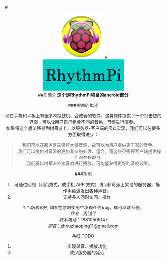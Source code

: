 #<center>![logo pic](https://raw.githubusercontent.com/zhouzhaoping/RhythmPi/master/res/drawable-xxhdpi/ic_launcher.png)
#<center>![logo pic](https://raw.githubusercontent.com/zhouzhaoping/RhythmPi/master/res/drawable-mdpi/back0.png)</center>
##0.简介
**这个是[RhythmPi](http://i.pku.edu.cn/trac/rhythmpi)项目的android部分** 

###项目的概述 
  
现在手机和平板上有很多模拟鼓机、合成器的软件，这类软件提供了一个打击垫的界面，可以让用户自己组合不同的音色、节奏进行演奏。  
如果将这个想法移植到树莓派上，以服务器-客户端的形式实现，我们可以在很多方面取得进步：
> 我们可以在服务器端保存大量音源，故可以为用户提供更丰富的音色。  
> 我们可以提供对音源的更加复杂的处理、组合，而这些只需要客户端提供操作的参数即可。  
> 我们将以树莓派外接音响进行播放，可能能取得更好的音响效果。

###功能
1. 可通过网络（网页方式，或手机 APP 方式）访问树莓派上架设的服务器，操作树莓派发出各种声音。
2. 支持多人同时访问、操作

##1.版权说明
如果在您的使用中发现任何bug，都可以联系他。  
*作者*：周钊平  
*联系电话*：18810505147  
*邮箱*：zhouzhaoping11@gmail.com

##2.TODO
1. 实现录音、播放功能
2. 减少服务器的延迟
